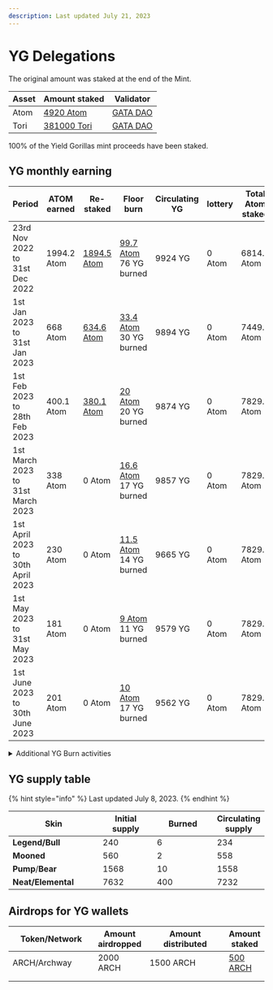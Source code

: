 ```yaml
---
description: Last updated July 21, 2023
---
```


# YG Delegations

The original amount was staked at the end of the Mint.&#x20;

| Asset | Amount staked                                                                                       | Validator                                                                                                  |
| ----- | --------------------------------------------------------------------------------------------------- | ---------------------------------------------------------------------------------------------------------- |
| Atom  | [4920 Atom](https://www.mintscan.io/cosmos/account/cosmos1p454fm4rerxddn0uppen8hvckceylf7p7a2jpf)   | [GATA DAO](https://www.mintscan.io/cosmos/validators/cosmosvaloper10unx6s0cdqntvrumd5hs07rgd5ytcztqh8etw6) |
| Tori  | [381000 Tori](https://www.mintscan.io/teritori/account/tori1p454fm4rerxddn0uppen8hvckceylf7pufam6e) | [GATA DAO](https://www.mintscan.io/teritori/validators/torivaloper1dyduggaqthztgm8tnk59flkeu3l3qvpzhhd6hn) |

100% of the Yield Gorillas mint proceeds have been staked.&#x20;

## YG monthly earning&#x20;

<table><thead><tr><th width="242">Period</th><th width="141.33333333333331">ATOM earned </th><th width="117">Re-staked</th><th width="123">Floor burn</th><th width="149">Circulating YG</th><th width="99">lottery</th><th width="163">Total Atom staked</th><th>Total Tori staked</th></tr></thead><tbody><tr><td>23rd Nov 2022  to 31st Dec 2022 </td><td>1994.2 Atom</td><td><a href="https://www.mintscan.io/cosmos/txs/A108F804A5C41841365B1716BC3C127644D861331BE7B7270422CC4C78A9C3A1">1894.5 Atom</a>   </td><td><a href="https://www.mintscan.io/cosmos/txs/4F1C237DAA87E387CC5FC2FB4724E011091D32758593380BC12B8F3FB9209E26">99.7 Atom</a><br>76 YG burned </td><td>9924 YG</td><td>0 Atom</td><td>6814.5 Atom</td><td>381000 Tori</td></tr><tr><td>1st Jan 2023 to 31st Jan 2023</td><td>668 Atom</td><td><a href="https://www.mintscan.io/cosmos/account/cosmos1p454fm4rerxddn0uppen8hvckceylf7p7a2jpf">634.6 Atom</a></td><td><a href="https://www.mintscan.io/cosmos/txs/643BD1C052BEFE55151FD20F3C407E62F3D655CC531187BCAD7B640B5840DA53">33.4 Atom</a><br>30 YG  burned </td><td>9894 YG</td><td>0 Atom</td><td>7449.1 Atom</td><td>381000 Tori</td></tr><tr><td>1st Feb 2023 to 28th Feb 2023</td><td>400.1 Atom </td><td><a href="https://www.mintscan.io/cosmos/account/cosmos1p454fm4rerxddn0uppen8hvckceylf7p7a2jpf">380.1 Atom</a></td><td><a href="https://www.mintscan.io/cosmos/txs/D5ABB88E743BDFA18F31B9FB0A8C6D00AA99F8E9E160C55E752943215A856479">20 Atom</a><br>20 YG burned</td><td>9874 YG</td><td>0 Atom</td><td>7829.2 Atom</td><td>381000 Tori</td></tr><tr><td>1st March 2023 to 31st March 2023</td><td>338 Atom</td><td>0 Atom</td><td><a href="https://www.mintscan.io/teritori/txs/72562CBC1D982184BC52D2801B12E3F482FB039CD9DE1C7D6D98196DF9B202F6">16.6 Atom</a><br>17 YG burned</td><td>9857 YG</td><td>0 Atom</td><td>7829.2 Atom</td><td>381000<br>Tori</td></tr><tr><td>1st April 2023 to 30th April 2023</td><td>230 Atom</td><td>0 Atom</td><td><a href="https://www.mintscan.io/cosmos/txs/A97B09B0678BC58A078269D8F3049B2982DFC89F6C05F4FD98C5063B8F8FFB5C?height=15120129">11.5 Atom</a><br>14 YG burned</td><td>9665 YG</td><td>0 Atom</td><td>7829.2 Atom</td><td>381000 <br>Tori</td></tr><tr><td>1st May 2023 to 31st May 2023</td><td>181 Atom</td><td>0 Atom </td><td><a href="https://www.mintscan.io/cosmos/txs/ED0E5DB0CD431A7C17D5B1C40F4CD21C9372F20799DCEA0A5002574B8EB927A7?height=15530795">9 Atom</a><br>11 YG burned</td><td>9579 YG</td><td>0 Atom</td><td>7829.2 Atom</td><td>381000 Tori</td></tr><tr><td>1st June 2023 to 30th June 2023</td><td>201 Atom</td><td>0 Atom</td><td><a href="https://www.mintscan.io/cosmos/txs/AB41D3872839047970DD170AFE48C05777C3512686BAD3E2EA9E9D6F7036D3F8?height=16006243">10 Atom</a><br>17 YG<br>burned</td><td>9562 YG</td><td>0 Atom</td><td>7829.2 Atom</td><td>381000 <br>Tori</td></tr></tbody></table>



<details>

<summary>Additional YG Burn activities</summary>

50 GATAv from marketing wallet  were used to burn the YGs in discord auction style. \
\
**Rules of auction**

* &#x20;Weightage Allocation _1 point for neat 4 for bear and pump 6 for mooned and 10 for legend/bull._&#x20;
* Minimum bid _8 points are the minimum bid._&#x20;
* &#x20;Auction Time _is 3 days, at the end of the 3rd day, and after that, the auction ends if there is no higher bid for 1 hour. The winner will be informed._
* Batch allocation _Maximum of 10 GATAv will be auctioned at a time._
* Transaction _At the end of the auction winner will be chosen and informed._&#x20;

## Batch 1-2, May 2023.&#x20;

20 GATAv were given  for burning YG. During the campaign 170 Neat/elemental, 5 Bull/legend, and 3 Pump/bear were burned. &#x20;

## Batch 3, June 2023

10 GATAv were given for burning YG. During the campaign 66 Neat/elemental, 2  mooned, 7 Pump/bear and 1 Bull/legend were burned.&#x20;

</details>

## YG supply table

{% hint style="info" %}
Last updated July 8, 2023.&#x20;
{% endhint %}

<table><thead><tr><th width="193">Skin</th><th width="119">Initial supply</th><th width="137">Burned </th><th>Circulating supply</th></tr></thead><tbody><tr><td><strong>Legend/Bull</strong></td><td>240</td><td>6</td><td>234</td></tr><tr><td><strong>Mooned</strong></td><td>560</td><td>2</td><td>558</td></tr><tr><td><strong>Pump</strong>/<strong>Bear</strong></td><td>1568</td><td>10</td><td>1558</td></tr><tr><td><strong>Neat/Elemental</strong></td><td>7632</td><td>400</td><td>7232</td></tr></tbody></table>

## Airdrops for YG wallets



<table><thead><tr><th width="172">Token/Network</th><th>Amount airdropped</th><th width="175">Amount distributed</th><th>Amount staked</th></tr></thead><tbody><tr><td>ARCH/Archway</td><td>2000 ARCH</td><td>1500 ARCH</td><td><a href="https://www.mintscan.io/archway/transactions/8313BE9D21576ADD3CCAD8106B6A8A6C9A9CAE335941229E0078EFDA8641FD14">500 ARCH</a></td></tr><tr><td></td><td></td><td></td><td></td></tr><tr><td></td><td></td><td></td><td></td></tr></tbody></table>
